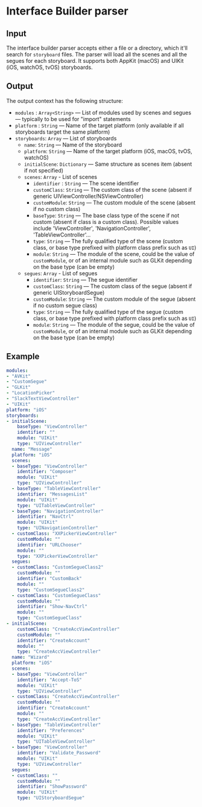 # Interface Builder parser

## Input

The interface builder parser accepts either a file or a directory, which it'll search for `storyboard` files. The parser will load all the scenes and all the segues for each storyboard. It supports both AppKit (macOS) and UIKit (iOS, watchOS, tvOS) storyboards. 

## Output

The output context has the following structure:

 - `modules`    : `Array<String>` — List of modules used by scenes and segues — typically to be used for "import" statements
 - `platform`   : `String` — Name of the target platform (only available if all storyboards target the same platform)
 - `storyboards`: `Array` — List of storyboards
    - `name`: `String` — Name of the storyboard
    - `platform`: `String` — Name of the target platform (iOS, macOS, tvOS, watchOS)
    - `initialScene`: `Dictionary` — Same structure as scenes item (absent if not specified)
    - `scenes`: `Array` - List of scenes
       - `identifier` : `String` — The scene identifier
       - `customClass`: `String` — The custom class of the scene (absent if generic UIViewController/NSViewController)
       - `customModule`: `String` — The custom module of the scene (absent if no custom class)
       - `baseType`: `String` — The base class type of the scene if not custom (absent if class is a custom class).
          Possible values include 'ViewController', 'NavigationController', 'TableViewController'…
       - `type`: `String` — The fully qualified type of the scene (custom class, or base type prefixed with platform
          class prefix such as `UI`)
       - `module`: `String` — The module of the scene, could be the value of `customModule`, or of an internal module
          such as GLKit depending on the base type (can be empty)
    - `segues`: `Array` - List of segues
       - `identifier`: `String` — The segue identifier
       - `customClass`: `String` — The custom class of the segue (absent if generic UIStoryboardSegue)
       - `customModule`: `String` — The custom module of the segue (absent if no custom segue class)
       - `type`: `String` — The fully qualified type of the segue (custom class, or base type prefixed with platform
          class prefix such as `UI`)
       - `module`: `String` — The module of the segue, could be the value of `customModule`, or of an internal module
          such as GLKit depending on the base type (can be empty)

## Example

```yaml
modules:
- "AVKit"
- "CustomSegue"
- "GLKit"
- "LocationPicker"
- "SlackTextViewController"
- "UIKit"
platform: "iOS"
storyboards:
- initialScene:
    baseType: "ViewController"
    identifier: ""
    module: "UIKit"
    type: "UIViewController"
  name: "Message"
  platform: "iOS"
  scenes:
  - baseType: "ViewController"
    identifier: "Composer"
    module: "UIKit"
    type: "UIViewController"
  - baseType: "TableViewController"
    identifier: "MessagesList"
    module: "UIKit"
    type: "UITableViewController"
  - baseType: "NavigationController"
    identifier: "NavCtrl"
    module: "UIKit"
    type: "UINavigationController"
  - customClass: "XXPickerViewController"
    customModule: ""
    identifier: "URLChooser"
    module: ""
    type: "XXPickerViewController"
  segues:
  - customClass: "CustomSegueClass2"
    customModule: ""
    identifier: "CustomBack"
    module: ""
    type: "CustomSegueClass2"
  - customClass: "CustomSegueClass"
    customModule: ""
    identifier: "Show-NavCtrl"
    module: ""
    type: "CustomSegueClass"
- initialScene:
    customClass: "CreateAccViewController"
    customModule: ""
    identifier: "CreateAccount"
    module: ""
    type: "CreateAccViewController"
  name: "Wizard"
  platform: "iOS"
  scenes:
  - baseType: "ViewController"
    identifier: "Accept-ToS"
    module: "UIKit"
    type: "UIViewController"
  - customClass: "CreateAccViewController"
    customModule: ""
    identifier: "CreateAccount"
    module: ""
    type: "CreateAccViewController"
  - baseType: "TableViewController"
    identifier: "Preferences"
    module: "UIKit"
    type: "UITableViewController"
  - baseType: "ViewController"
    identifier: "Validate_Password"
    module: "UIKit"
    type: "UIViewController"
  segues:
  - customClass: ""
    customModule: ""
    identifier: "ShowPassword"
    module: "UIKit"
    type: "UIStoryboardSegue"
```
